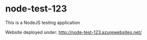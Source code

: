 node-test-123
=============

This is a NodeJS testing application

Website deployed under: http://node-test-123.azurewebsites.net/
